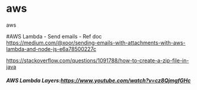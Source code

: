 # aws
aws

#AWS Lambda - Send emails - Ref doc
https://medium.com/@xoor/sending-emails-with-attachments-with-aws-lambda-and-node-js-e6a78500227c

https://stackoverflow.com/questions/1091788/how-to-create-a-zip-file-in-java

##### AWS Lambda Layers:https://www.youtube.com/watch?v=cz8QjmgfGHc
